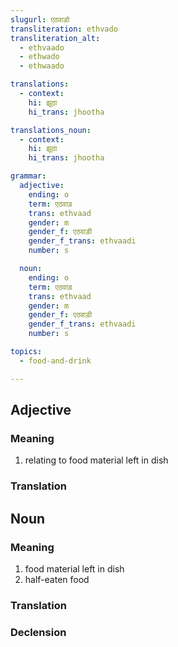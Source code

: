 ```yaml
---
slugurl: एठवाड़ो
transliteration: ethvado
transliteration_alt:
  - ethvaado
  - ethwado
  - ethwaado

translations:
  - context:
    hi: झूठा
    hi_trans: jhootha

translations_noun:
  - context:
    hi: झूठा
    hi_trans: jhootha

grammar:
  adjective:
    ending: o
    term: एठवाड़
    trans: ethvaad
    gender: m
    gender_f: एठवाड़ी
    gender_f_trans: ethvaadi
    number: s

  noun:
    ending: o
    term: एठवाड़
    trans: ethvaad
    gender: m
    gender_f: एठवाड़ी
    gender_f_trans: ethvaadi
    number: s

topics:
  - food-and-drink

---
```


## Adjective

### Meaning

<word-meaning>

1. relating to food material left in dish

</word-meaning>

### Translation

<translation :translation="translations" ></translation>

## Noun

### Meaning

<word-meanings>

1. food material left in dish
2. half-eaten food

</word-meanings>

### Translation

<translation :translation="translations_noun" ></translation>

### Declension

<noun-decl :grammar="grammar" ></noun-decl>

